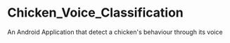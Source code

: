 # Chicken_Voice_Classification
An Android Application that detect a chicken's behaviour through its voice
